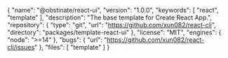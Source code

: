 {
  "name": "@obstinate/react-ui",
  "version": "1.0.0",
  "keywords": [
    "react",
    "template"
  ],
  "description": "The base template for Create React App.",
  "repository": {
    "type": "git",
    "url": "https://github.com/xun082/react-cli",
    "directory": "packages/template-react-ui"
  },
  "license": "MIT",
  "engines": {
    "node": ">=14"
  },
  "bugs": {
    "url": "https://github.com/xun082/react-cli/issues"
  },
  "files": [
    "template"
  ]
}
